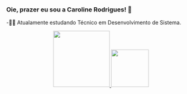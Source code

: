 ### Oie, prazer eu sou a Caroline Rodrigues! 👋

-👩‍💻 Atualamente estudando Técnico em Desenvolvimento de Sistema.

<div align="center">
  <a href="https://github.com/carolinedsr">
  <img height="150em" src="https://github-readme-stats.vercel.app/api?username=carolinedsr&show_icons=false&theme=dark&include_all_commits=true&count_private=true"/>
  <img height="100em" src="https://github-readme-stats.vercel.app/api/top-langs/?username=carolinedrs&layout=compact&langs_count=7&theme=dark"/>
</div>
  

